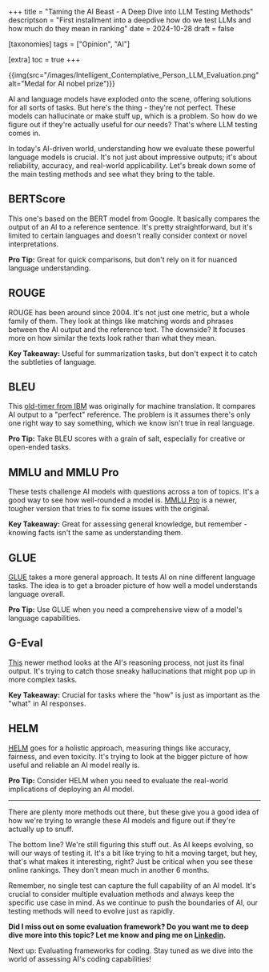 +++
title = "Taming the AI Beast - A Deep Dive into LLM Testing Methods"
descriptson = "First installment into a deepdive how do we test LLMs and how much do they mean in ranking"
date = 2024-10-28
draft = false

[taxonomies]
tags = ["Opinion", "AI"]

[extra]
toc = true
+++

{{img(src="/images/Intelligent_Contemplative_Person_LLM_Evaluation.png" alt="Medal for AI nobel prize")}}

AI and language models have exploded onto the scene, offering solutions for all sorts of tasks. But here's the thing - they're not perfect. These models can hallucinate or make stuff up, which is a problem. So how do we figure out if they're actually useful for our needs? That's where LLM testing comes in.

<!-- more -->

In today's AI-driven world, understanding how we evaluate these powerful language models is crucial. It's not just about impressive outputs; it's about reliability, accuracy, and real-world applicability. Let's break down some of the main testing methods and see what they bring to the table.

## BERTScore

This one's based on the BERT model from Google. It basically compares the output of an AI to a reference sentence. It's pretty straightforward, but it's limited to certain languages and doesn't really consider context or novel interpretations.

**Pro Tip:** Great for quick comparisons, but don't rely on it for nuanced language understanding.

## ROUGE

ROUGE has been around since 2004. It's not just one metric, but a whole family of them. They look at things like matching words and phrases between the AI output and the reference text. The downside? It focuses more on how similar the texts look rather than what they mean.

**Key Takeaway:** Useful for summarization tasks, but don't expect it to catch the subtleties of language.

## BLEU

This [old-timer from IBM](https://arxiv.org/pdf/2303.15078) was originally for machine translation. It compares AI output to a "perfect" reference. The problem is it assumes there's only one right way to say something, which we know isn't true in real language.

**Pro Tip:** Take BLEU scores with a grain of salt, especially for creative or open-ended tasks.

## MMLU and MMLU Pro

These tests challenge AI models with questions across a ton of topics. It's a good way to see how well-rounded a model is. [MMLU Pro](https://arxiv.org/pdf/2406.01574) is a newer, tougher version that tries to fix some issues with the original.

**Key Takeaway:** Great for assessing general knowledge, but remember - knowing facts isn't the same as understanding them.

## GLUE

[GLUE](https://arxiv.org/pdf/1804.07461) takes a more general approach. It tests AI on nine different language tasks. The idea is to get a broader picture of how well a model understands language overall.

**Pro Tip:** Use GLUE when you need a comprehensive view of a model's language capabilities.

## G-Eval

[This](https://arxiv.org/pdf/2303.16634) newer method looks at the AI's reasoning process, not just its final output. It's trying to catch those sneaky hallucinations that might pop up in more complex tasks.

**Key Takeaway:** Crucial for tasks where the "how" is just as important as the "what" in AI responses.

## HELM

[HELM](https://arxiv.org/pdf/2211.09110) goes for a holistic approach, measuring things like accuracy, fairness, and even toxicity. It's trying to look at the bigger picture of how useful and reliable an AI model really is.

**Pro Tip:** Consider HELM when you need to evaluate the real-world implications of deploying an AI model.

---

There are plenty more methods out there, but these give you a good idea of how we're trying to wrangle these AI models and figure out if they're actually up to snuff.

The bottom line? We're still figuring this stuff out. As AI keeps evolving, so will our ways of testing it. It's a bit like trying to hit a moving target, but hey, that's what makes it interesting, right? Just be critical when you see these online rankings. They don't mean much in another 6 months.

Remember, no single test can capture the full capability of an AI model. It's crucial to consider multiple evaluation methods and always keep the specific use case in mind. As we continue to push the boundaries of AI, our testing methods will need to evolve just as rapidly.

**Did I miss out on some evaluation framework? Do you want me to deep dive more into this topic? Let me know and ping me on [Linkedin](https://www.linkedin.com/in/gtheys/).**

Next up: Evaluating frameworks for coding. Stay tuned as we dive into the world of assessing AI's coding capabilities!
